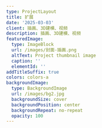 ```yaml
---
type: ProjectLayout
title: 扩展
date: '2025-03-03'
client: 插画、3D建模、视频
description: 插画、3D建模、视频
featuredImage:
  type: ImageBlock
  url: /images/封面-插画.png
  altText: Project thumbnail image
  caption: ''
  elementId: ''
addTitleSuffix: true
colors: colors-a
backgroundImage:
  type: BackgroundImage
  url: /images/bg2.jpg
  backgroundSize: cover
  backgroundPosition: center
  backgroundRepeat: no-repeat
  opacity: 100
---
```

